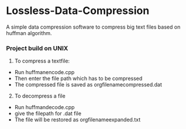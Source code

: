 # Lossless-Data-Compression
A simple data compression software to compress big text files based on huffman algorithm.
### Project build on UNIX
1. To compress a textfile:
  * Run huffmanencode.cpp
  * Then enter the file path which has to be compressed
  * The compressed file is saved as orgfilenamecompressed.dat
2. To decompress a file
  * Run huffmandecode.cpp
  * give the filepath for .dat file
  * The file will be restored as orgfilenameexpanded.txt
